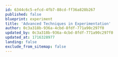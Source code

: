 ```yaml
---
id: 6344c6c5-efcd-4fb7-88cd-ff36a828b267
published: false
blueprint: experiment
title: 'Advanced Techniques in Experimentation'
author: 0c3a318b-936a-4cbd-8fdf-771a90c297f0
updated_by: 0c3a318b-936a-4cbd-8fdf-771a90c297f0
updated_at: 1716328977
landing: false
exclude_from_sitemap: false
---
```

